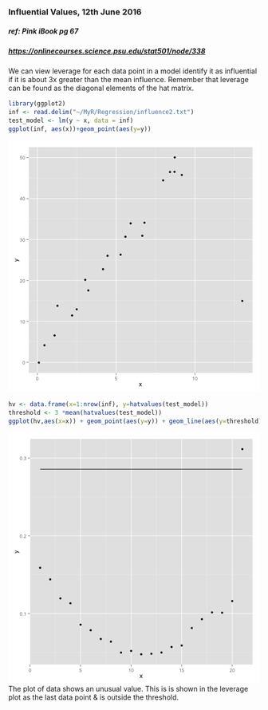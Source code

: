 ### Influential Values, 12th June 2016
##### ref: Pink iBook pg 67
##### https://onlinecourses.science.psu.edu/stat501/node/338

We can view leverage for each data point in a model  identify it as influential if it is about 3x greater than the mean influence. Remember that leverage can be found as the diagonal elements of the hat matrix.

```r
library(ggplot2)
inf <- read.delim("~/MyR/Regression/influence2.txt")
test_model <- lm(y ~ x, data = inf)
ggplot(inf, aes(x))+geom_point(aes(y=y))
```

![plot of chunk unnamed-chunk-1](figure/unnamed-chunk-1-1.png) 

```r
hv <- data.frame(x=1:nrow(inf), y=hatvalues(test_model))
threshold <- 3 *mean(hatvalues(test_model))
ggplot(hv,aes(x=x)) + geom_point(aes(y=y)) + geom_line(aes(y=threshold))
```

![plot of chunk unnamed-chunk-1](figure/unnamed-chunk-1-2.png) 
The plot of data shows an unusual value. This is is shown in the leverage plot as the last data point & is outside the threshold.
